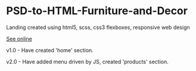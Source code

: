# PSD-to-HTML-Furniture-and-Decor

Landing created using html5, scss, css3 flexboxes, responsive web design

<a href="https://matutamiller.github.io/PSD-to-HTML-Furniture-and-Decor/">See online</a>

v1.0 - Have created 'home' section.

v2.0 - Have added menu driven by JS, created 'products' section. 
